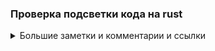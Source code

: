 ### Проверка подсветки кода на rust

<details>

<summary>Большие заметки и комментарии и ссылки</summary>

### You can add a header

You can add text within a collapsed section. 
 
You can add an image or a code block, too.


</details>

